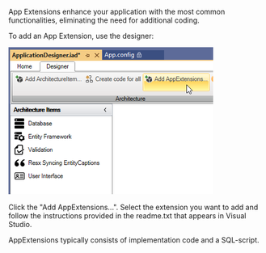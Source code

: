 
App Extensions enhance your application with the most common functionalities, eliminating the need for additional coding.

To add an App Extension, use the designer:

![alt text](media/index.png)

Click the "Add AppExtensions...". Select the extension you want to add and follow the instructions provided in the readme.txt that appears in Visual Studio.

AppExtensions typically consists of implementation code and a SQL-script.
